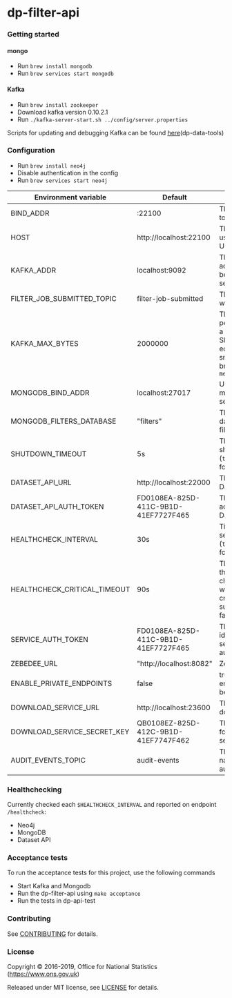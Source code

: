 dp-filter-api
================

### Getting started

#### mongo
* Run `brew install mongodb`
* Run `brew services start mongodb`

#### Kafka
* Run `brew install zookeeper`
* Download kafka version 0.10.2.1
* Run `./kafka-server-start.sh ../config/server.properties`

Scripts for updating and debugging Kafka can be found [here](https://github.com/ONSdigital/dp-data-tools)(dp-data-tools)

### Configuration
* Run `brew install neo4j`
* Disable authentication in the config
* Run `brew services start neo4j`

| Environment variable         | Default                                   | Description
| ---------------------------- | ----------------------------------------- | -----------
| BIND_ADDR                    | :22100                                    | The host and port to bind to
| HOST                         | http://localhost:22100                    | The host name used to build URLs
| KAFKA_ADDR                   | localhost:9092                            | The kafka broker addresses (can be comma separated)
| FILTER_JOB_SUBMITTED_TOPIC   | filter-job-submitted                      | The kafka topic to write messages to
| KAFKA_MAX_BYTES              | 2000000                                   | The maximum permitted size of a message. Should be set equal to or smaller than the broker's `message.max.bytes`
| MONGODB_BIND_ADDR            | localhost:27017                           | URL to a mongodb services
| MONGODB_FILTERS_DATABASE     | "filters"                                 | The mongodb database to store filters
| SHUTDOWN_TIMEOUT             | 5s                                        | The graceful shutdown timeout (`time.Duration` format)
| DATASET_API_URL              | http://localhost:22000                    | The URL of the Dataset API
| DATASET_API_AUTH_TOKEN       | FD0108EA-825D-411C-9B1D-41EF7727F465      | The token used to access the Dataset API
| HEALTHCHECK_INTERVAL         | 30s                                       | Time between self-healthchecks (`time.Duration` format)
| HEALTHCHECK_CRITICAL_TIMEOUT | 90s                                       | The time taken for the health changes from warning state to critical due to subsystem check failures
| SERVICE_AUTH_TOKEN           | FD0108EA-825D-411C-9B1D-41EF7727F465      | The token used to identify this service when authenticating
| ZEBEDEE_URL                  | "http://localhost:8082"                   | Zebedee URL
| ENABLE_PRIVATE_ENDPOINTS     | false                                     | true if private endpoints should be enabled
| DOWNLOAD_SERVICE_URL         | http://localhost:23600                    | The URL of the download service
| DOWNLOAD_SERVICE_SECRET_KEY  | QB0108EZ-825D-412C-9B1D-41EF7747F462      | The service token for the download service
| AUDIT_EVENTS_TOPIC           | audit-events                              | The Kafka topic name to send audit events to

### Healthchecking

Currently checked each `$HEALTHCHECK_INTERVAL` and reported on endpoint `/healthcheck`:

* Neo4j
* MongoDB
* Dataset API

### Acceptance tests

To run the acceptance tests for this project, use the following commands

* Start Kafka and Mongodb 
* Run the dp-filter-api using `make acceptance`
* Run the tests in dp-api-test


### Contributing

See [CONTRIBUTING](CONTRIBUTING.md) for details.

### License

Copyright © 2016-2019, Office for National Statistics (https://www.ons.gov.uk)

Released under MIT license, see [LICENSE](LICENSE.md) for details.
